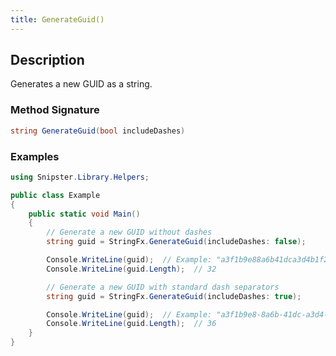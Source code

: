 ```yaml
---
title: GenerateGuid()
---
```


## Description
Generates a new GUID as a string.

### Method Signature

```csharp
string GenerateGuid(bool includeDashes)
```
### Examples

```csharp
using Snipster.Library.Helpers;

public class Example
{
    public static void Main()
    {
        // Generate a new GUID without dashes
        string guid = StringFx.GenerateGuid(includeDashes: false);

        Console.WriteLine(guid);  // Example: "a3f1b9e88a6b41dca3d4b1f26dfc9f42"
        Console.WriteLine(guid.Length);  // 32

        // Generate a new GUID with standard dash separators
        string guid = StringFx.GenerateGuid(includeDashes: true);

        Console.WriteLine(guid);  // Example: "a3f1b9e8-8a6b-41dc-a3d4-b1f26dfc9f42"
        Console.WriteLine(guid.Length);  // 36
    }
}
```